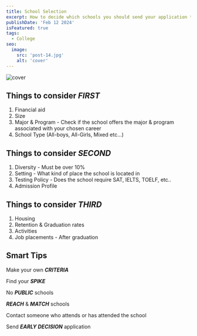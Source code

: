 ```yaml
---
title: School Selection
excerpt: How to decide which schools you should send your application to, and what things should you be researching?
publishDate: 'Feb 12 2024'
isFeatured: true
tags:
  - College
seo:
  image:
    src: 'post-14.jpg'
    alt: 'cover'
---
```


![cover](/post-14.jpg)

## Things to consider _FIRST_

1. Financial aid
2. Size
3. Major & Program - Check if the school offers the major & program associated with your chosen career
4. School Type (All-boys, All-Girls, Mixed etc...)

## Things to consider _SECOND_

1. Diversity - Must be over 10%
2. Setting - What kind of place the school is located in
3. Testing Policy - Does the school require SAT, IELTS, TOELF, etc..
4. Admission Profile

## Things to consider _THIRD_

1. Housing
2. Retention & Graduation rates
3. Activities
4. Job placements - After graduation

## Smart Tips

Make your own _**CRITERIA**_

Find your _**SPIKE**_

No _**PUBLIC**_ schools

_**REACH**_ & _**MATCH**_ schools

Contact someone who attends or has attended the school

Send _**EARLY DECISION**_ application
